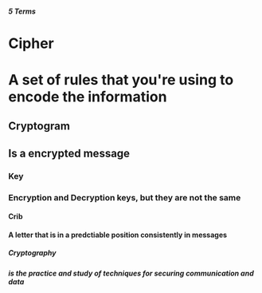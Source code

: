 ##### 5 Terms
<h1> Cipher <h1>
A set of rules that you're using to encode the information
<h2> Cryptogram <h2>
Is a encrypted message
<h3> Key <h3>
Encryption and Decryption keys, but they are not the same
<h4> Crib <h4>
A letter that is in a predctiable position consistently in messages
<h5> Cryptography <h5>
is the practice and study of techniques for securing communication and data
